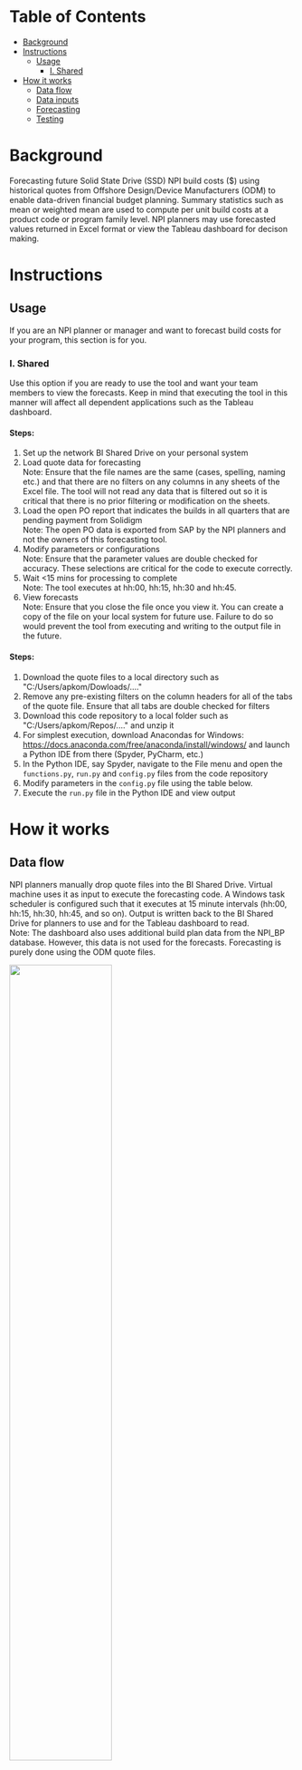 # Table of Contents  
- [Background](#background)
- [Instructions](#instructions)
  * [Usage](#usage)
    + [I. Shared](#i-shared)
- [How it works](#how-it-works)
  * [Data flow](#data-flow)
  * [Data inputs](#data-inputs)
  * [Forecasting](#forecasting)
  * [Testing](#testing)

# Background

Forecasting future Solid State Drive (SSD) NPI build costs ($) using historical quotes from Offshore Design/Device Manufacturers (ODM) to enable data-driven financial budget planning.  Summary statistics such as mean or weighted mean are used to compute per unit build costs at a product code or program family level. NPI planners may use forecasted values returned in Excel format or view the Tableau dashboard for decison making. 

# Instructions

## Usage

If you are an NPI planner or manager and want to forecast build costs for your program, this section is for you.

### I. Shared

Use this option if you are ready to use the tool and want your team members to view the forecasts. Keep in mind that executing the tool in this manner will affect all dependent applications such as the Tableau dashboard.

#### Steps:
1. Set up the network BI Shared Drive on your personal system<br>
2. Load quote data for forecasting<br> 
Note: Ensure that the file names are the same (cases, spelling, naming etc.) and that there are no filters on any columns in any sheets of the Excel file. The tool will not read any data that is filtered out so it is critical that there is no prior filtering or modification on the sheets.
3. Load the open PO report that indicates the builds in all quarters that are pending payment from Solidigm<br>
Note: The open PO data is exported from SAP by the NPI planners and not the owners of this forecasting tool.
4. Modify parameters or configurations<br>
Note: Ensure that the parameter values are double checked for accuracy. These selections are critical for the code to execute correctly.
5. Wait <15 mins for processing to complete<br>
Note: The tool executes at hh:00, hh:15, hh:30 and hh:45.
6. View forecasts<br>
Note: Ensure that you close the file once you view it. You can create a copy of the file on your local system for future use. Failure to do so would prevent the tool from executing and writing to the output file in the future.

#### Steps:

1. Download the quote files to a local directory such as "C:/Users/apkom/Dowloads/...."<br>
2. Remove any pre-existing filters on the column headers for all of the tabs of the quote file. Ensure that all tabs are double checked for filters<br> 
3. Download this code repository to a local folder such as "C:/Users/apkom/Repos/...." and unzip it<br>
4. For simplest execution, download Anacondas for Windows: https://docs.anaconda.com/free/anaconda/install/windows/ and launch a Python IDE from there (Spyder, PyCharm, etc.)<br>
5. In the Python IDE, say Spyder, navigate to the File menu and open the ```functions.py```, ```run.py``` and ```config.py``` files from the code repository<br>
6. Modify parameters in the ```config.py``` file using the table below.<br>
7. Execute the ```run.py``` file in the Python IDE and view output

# How it works 

## Data flow

NPI planners manually drop quote files into the BI Shared Drive. Virtual machine uses it as input to execute the forecasting code. A Windows task scheduler is configured such that it executes at 15 minute intervals (hh:00, hh:15, hh:30, hh:45, and so on). Output is written back to the BI Shared Drive for planners to use and for the Tableau dashboard to read.<br>
Note: The dashboard also uses additional build plan data from the NPI_BP database. However, this data is not used for the forecasts. Forecasting is purely done using the ODM quote files.

<img src = "https://github.com/akomarla/forecast_npi_costs/assets/124313756/65ce47ca-6818-4f7c-b092-7fa433342683" width = "60%" height = "60%">

## Data inputs

Here are the locations of the data sources highlighted in the data flow above.

(a). Created and shared by NPI planners in the BI shared drive<br>
1. NPI quote files<br>
2. NPI program list<br>
3. Open PO report<br>

(b). Read from database<br>
1. Build plan<br>
2. WW map<br>

## Forecasting

Cost forecasts are computed for a build unit using variables such as "BOM+MVA Cost" or "Subtotal=NRE+Qty*(BOM+MVA)" in the ODM quote files. Currently, the code supports mean and weighted mean as two options to forecast the variable at a program family, product code or build ID level. The default parameter values are pertaining to the Pegatron ODM in this example but the logic neatly follows for other ODMs such as PTI Taiwan. Refer to the gen_odm_forecast() function in the ```run.py``` and ```config.py``` to follow along. 

| Data Type | Parameter |             Short Description                | Default Value |
| :--- | :--- | :-------------------------------------- | :--- |
| `str` | `read_file_path` | Path of ODM quote file | null |
| `list` | `ignore_sheets` | Sheets in input without quote data to be skipped during processing | ['Input', 'MainSheet'] |
| `boolean` | `excel_output` | Generate output in Excel or not  | True |
| `str` | `write_file_path` | Path where forecast outputs are written | null |
| `str` | `log_file_path` | Path where logged info is written | "odm_quote_forecast/anchored_results/forecasting_log.log" |
| `str` | `site_name` | ODM name to assign to input | 'PEGATRON' |
| `list` | `ww_range_allowed` | Range of WWs to filter builds | [202241, 202253] |
| `str` | `ww_col` | Column name in ODM quote file with WWs | 'Req WW (WW enterd)' |
| `str` | `build_status_allowed` | Statuses to filter builds | ['ACTIVE', 'WIP', 'DONE'] |
| `str` | `level` | Drill-down category to generate forecast in addition to program family and ODM site | 'Product Code' | 
| `dict` | `ft_method` | Column names to forecast and corresponding methods | {'BOM+MVA Cost': ['mean', 'weighted mean'], 'Subtotal = NRE+Qty*(BOM+MVA)': ['mean']} |
| `str` | `weight_col` | Column name in ODM quote file with build quantities needed for weighted mean | 'Build Qty' | 
| `str` | `po_col` | Column name in ODM quote file with the build's PO number | 'PO#' | 
| `str` | `quote_tracking_col` | Column name in ODM quote file with the build's quote tracking number | 'Quote Tracking #' | 

## Testing

The testing capability helps ensure that the forecasting code is working as it should by comparing the results with those computed by hand. The default parameter values are pertaining to the Pegatron ODM in this example but the logic neatly follows for other ODMs such as PTI Taiwan. Refer to the ```test.py``` and ```config.py``` to follow along. The following parameters are in addition to the forecasting parameters outlined above.

| Data Type | Parameter |             Short Description                | Default Value |
| :--- | :--- | :-------------------------------------- | :--- |
| `df` | `ft_true` | Dataframe with manually computed forecasts | null |
| `df` | `ft_test` | Dataframe computed using the code | null |
| `list` | `cols` | Category and column to use for comparison  | ['Product Code', 'Forecast of: BOM+MVA Cost (mean)'] |
